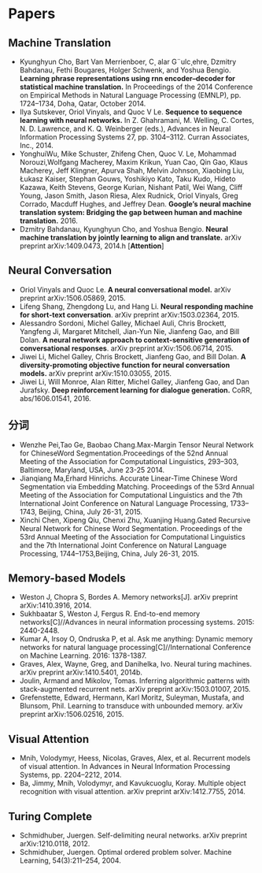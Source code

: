 # Papers

## Machine Translation
- Kyunghyun Cho, Bart Van Merrienboer, C¸ alar G¨ulc¸ehre, Dzmitry Bahdanau, Fethi Bougares, Holger Schwenk, and Yoshua Bengio. **Learning phrase representations using rnn encoder–decoder for statistical machine translation.** In Proceedings of the 2014 Conference on Empirical Methods in Natural Language Processing (EMNLP), pp. 1724–1734, Doha, Qatar, October 2014.
- Ilya Sutskever, Oriol Vinyals, and Quoc V Le. **Sequence to sequence learning with neural networks.** In Z. Ghahramani, M. Welling, C. Cortes, N. D. Lawrence, and K. Q. Weinberger (eds.), Advances in Neural Information Processing Systems 27, pp. 3104–3112. Curran Associates, Inc., 2014.
- YonghuiWu, Mike Schuster, Zhifeng Chen, Quoc V. Le, Mohammad Norouzi,Wolfgang Macherey, Maxim Krikun, Yuan Cao, Qin Gao, Klaus Macherey, Jeff Klingner, Apurva Shah, Melvin Johnson, Xiaobing Liu, Łukasz Kaiser, Stephan Gouws, Yoshikiyo Kato, Taku Kudo, Hideto Kazawa, Keith Stevens, George Kurian, Nishant Patil, Wei Wang, Cliff Young, Jason Smith, Jason Riesa, Alex Rudnick, Oriol Vinyals, Greg Corrado, Macduff Hughes, and Jeffrey Dean. **Google’s neural machine translation system: Bridging the gap between human and machine translation.** 2016.
- Dzmitry Bahdanau, Kyunghyun Cho, and Yoshua Bengio. **Neural machine translation by jointly learning to align and translate.** arXiv preprint arXiv:1409.0473, 2014.h [**Attention**]

## Neural Conversation
- Oriol Vinyals and Quoc Le. **A neural conversational model.** arXiv preprint arXiv:1506.05869, 2015.
- Lifeng Shang, Zhengdong Lu, and Hang Li. **Neural responding machine for short-text conversation**. arXiv preprint arXiv:1503.02364, 2015.
- Alessandro Sordoni, Michel Galley, Michael Auli, Chris Brockett, Yangfeng Ji, Margaret Mitchell, Jian-Yun Nie, Jianfeng Gao, and Bill Dolan. **A neural network approach to context-sensitive generation of conversational responses**. arXiv preprint arXiv:1506.06714, 2015.
- Jiwei Li, Michel Galley, Chris Brockett, Jianfeng Gao, and Bill Dolan. **A diversity-promoting objective function for neural conversation models.** arXiv preprint arXiv:1510.03055, 2015.
- Jiwei Li, Will Monroe, Alan Ritter, Michel Galley, Jianfeng Gao, and Dan Jurafsky. **Deep reinforcement learning for dialogue generation.** CoRR, abs/1606.01541, 2016.

## 分词
- Wenzhe Pei,Tao Ge, Baobao Chang.Max-Margin Tensor Neural Network for ChineseWord Segmentation.Proceedings of the 52nd Annual Meeting of the Association for Computational Linguistics, 293–303, Baltimore, Maryland, USA, June 23-25 2014.
- Jianqiang Ma,Erhard Hinrichs. Accurate Linear-Time Chinese Word Segmentation via Embedding Matching. Proceedings of the 53rd Annual Meeting of the Association for Computational Linguistics and the 7th International Joint Conference on Natural Language Processing, 1733–1743, Beijing, China, July 26-31, 2015.
- Xinchi Chen, Xipeng Qiu, Chenxi Zhu, Xuanjing Huang.Gated Recursive Neural Network for Chinese Word Segmentation. Proceedings of the 53rd Annual Meeting of the Association for Computational Linguistics and the 7th International Joint Conference on Natural Language Processing, 1744–1753,Beijing, China, July 26-31, 2015.

## Memory-based Models
- Weston J, Chopra S, Bordes A. Memory networks[J]. arXiv preprint arXiv:1410.3916, 2014.
- Sukhbaatar S, Weston J, Fergus R. End-to-end memory networks[C]//Advances in neural information processing systems. 2015: 2440-2448.
- Kumar A, Irsoy O, Ondruska P, et al. Ask me anything: Dynamic memory networks for natural language processing[C]//International Conference on Machine Learning. 2016: 1378-1387.
- Graves, Alex, Wayne, Greg, and Danihelka, Ivo. Neural turing machines. arXiv preprint arXiv:1410.5401, 2014b.
- Joulin, Armand and Mikolov, Tomas. Inferring algorithmic patterns with stack-augmented recurrent nets. arXiv preprint arXiv:1503.01007, 2015.
- Grefenstette, Edward, Hermann, Karl Moritz, Suleyman, Mustafa, and Blunsom, Phil. Learning to transduce with unbounded memory. arXiv preprint arXiv:1506.02516, 2015.

## Visual Attention
- Mnih, Volodymyr, Heess, Nicolas, Graves, Alex, et al. Recurrent models of visual attention. In Advances in Neural Information Processing Systems, pp. 2204–2212, 2014.
- Ba, Jimmy, Mnih, Volodymyr, and Kavukcuoglu, Koray. Multiple object recognition with visual attention. arXiv preprint arXiv:1412.7755, 2014.

## Turing Complete
- Schmidhuber, Juergen. Self-delimiting neural networks. arXiv preprint arXiv:1210.0118, 2012.
- Schmidhuber, Juergen. Optimal ordered problem solver. Machine Learning, 54(3):211–254, 2004.
